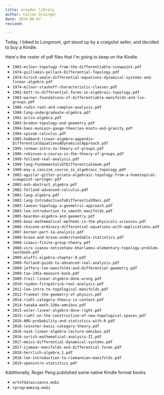 ```yaml
---
title: ereader library
author: Colton Grainger
date: 2019-09-07
revised:

---
```


Today, I biked to Longmont, got stood up by a craigslist seller, and decided to buy a Kindle. 

Here's the roster of pdf files that I'm going to keep on the Kindle.

- `1965-milnor-topology-from-the-differentiable-viewpoint.pdf`
- `1974-guillemin-pollack-Differential-Topology.pdf`
- `1974-hirsch-smale-differential-equations-dynamical-systems-and-linear-algebra.pdf`
- `1974-milnor-stasheff-characteristic-classes.pdf`
- `1982-bott-tu-differential-forms-in-algebraic-topology.pdf`
- `1983-warner-foundations-of-differentiable-manifolds-and-lie-groups.pdf`
- `1986-rudin-real-and-complex-analysis.pdf`
- `1990-lang-undergraduate-algebra.pdf`
- `1991-artin-algebra.pdf`
- `1993-bredon-topology-and-geometry.pdf`
- `1994-baez-muniain-gauge-theories-knots-and-gravity.pdf`
- `1994-spivak-calculus.pdf`
- `1995-hubbard-linear-algebra-appendix-DifferentialEquationsADynamicalApproach.pdf`
- `1995-rotman-intro-to-theory-of-groups.pdf`
- `1996-robinson-a-course-in-the-theory-of-groups.pdf`
- `1999-folland-real-analysis.pdf`
- `1999-lang-FundamentalsOfDifferentialGeom.pdf`
- `1999-may-a_concise_course_in_algebraic_topology.pdf`
- `2002-aguilar-gitler-prieto-algebraic-topology-from-a-homotopical-viewpoint-springer.pdf`
- `2002-ash-abstract_algebra.pdf`
- `2002-folland-advanced-calculus.pdf`
- `2002-lang-algebra.pdf`
- `2002-lang-IntroductionToDifferentialMani.pdf`
- `2003-lawson-topology-a-geometric-approach.pdf`
- `2003-lee-introduction_to_smooth_manifolds.pdf`
- `2005-beardon-algebra-and-geometry.pdf`
- `2005-boas-mathematical-methods-in-the-physicals-sciences.pdf`
- `2006-chicone-ordinary-differential-equations-with-applications.pdf`
- `2007-korner-part-1a-analysis.pdf`
- `2008-brase-and-brase-understandable-statistics.pdf`
- `2008-isaacs-finite-group-theory.pdf`
- `2008-viro-ivanov-netzvetaev-kharlamov-elementary-topology-problem-textbook.pdf`
- `2009-aluffi-algebra-chapter-0.pdf`
- `2009-folland-guide-to-advanced-real-analysis.pdf`
- `2009-jeffery-lee-manifolds-and-differential-geometry.pdf`
- `2009-tao-245a-measure-book.pdf`
- `2009-treil-linear-algebra-done-wrong.pdf`
- `2010-royden-fitzpatrick-real-analysis.pdf`
- `2011-lee-intro-to-topological-manifolds.pdf`
- `2012-frankel-the-geometry-of-physics.pdf`
- `2014-riehl-category-theory-in-context.pdf`
- `2014-tanaka-math-230a-omnibus.pdf`
- `2015-axler-linear-algebra-done-right.pdf`
- `2015-riehl-on-the-construction-of-new-topological-spaces.pdf`
- `2016-AMU-probability-and-statistics-with-R.pdf`
- `2016-leinster-basic-category-theory.pdf`
- `2016-naik-linear-algebra-lecture-omnibus.pdf`
- `2016-zorich-mathematical-analysis-II.pdf`
- `2017-meiss-differential-dynamical-systems.pdf`
- `2017-sjamaar-manifolds-and-differential-forms.pdf`
- `2018-herrlich-algebra_1.pdf`
- `2018-lee-introduction-to-riemannian-manifolds.pdf`
- `2019-openintro-statistics.pdf`

Additionally, Roger Peng published some native Kindle format books.

- `artofdatascience.mobi`
- `rprogramming.mobi`
